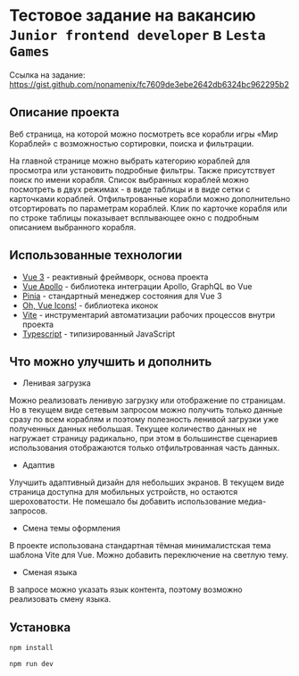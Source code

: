 # Тестовое задание на вакансию `Junior frontend developer` в `Lesta Games`
 Ссылка на задание: https://gist.github.com/nonamenix/fc7609de3ebe2642db6324bc962295b2

## Описание проекта
Веб страница, на которой можно посмотреть все корабли игры «Мир Кораблей» с возможностью сортировки, поиска и фильтрации. 

На главной странице можно выбрать категорию кораблей для просмотра или установить подробные фильтры. 
Также присутствует поиск по имени корабля. 
Список выбранных кораблей можно посмотреть в двух режимах - в виде таблицы и в виде сетки с карточками кораблей. 
Отфильтрованные корабли можно дополнительно отсортировать по параметрам кораблей. 
Клик по карточке корабля или по строке таблицы показывает всплывающее окно с подробным описанием выбранного корабля. 

## Использованные технологии
- [Vue 3](https://vuejs.org/) - реактивный фреймворк, основа проекта
- [Vue Apollo](https://apollo.vuejs.org/) - библиотека интеграции Apollo, GraphQL во Vue
- [Pinia](https://pinia.vuejs.org/) - стандартный менеджер состояния для Vue 3
- [Oh, Vue Icons!](https://oh-vue-icons.js.org/) - библиотека иконок
- [Vite](https://vitejs.dev/) - инструментарий автоматизации рабочих процессов внутри проекта
- [Typescript](https://www.typescriptlang.org/) - типизированный JavaScript

## Что можно улучшить и дополнить
- Ленивая загрузка

Можно реализовать ленивую загрузку или отображение по страницам. Но в текущем виде сетевым запросом можно получить только данные сразу по всем кораблям и поэтому полезность ленивой загрузки уже полученных данных небольшая. Текущее количество данных не нагружает страницу радикально, при этом в большинстве сценариев использования отображаются только отфильтрованная часть данных.

- Адаптив

Улучшить адаптивный дизайн для небольших экранов. В текущем виде страница доступна для мобильных устройств, но остаются шероховатости. Не помешало бы добавить использование медиа-запросов. 

- Смена темы оформления

В проекте использована стандартная тёмная минималистская тема шаблона Vite для Vue. Можно добавить переключение на светлую тему.

- Сменая языка

В запросе можно указать язык контента, поэтому возможно реализовать смену языка.

## Установка
```sh
npm install
```

```sh
npm run dev
```